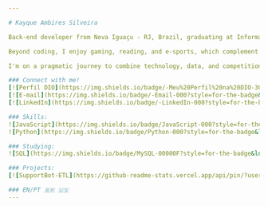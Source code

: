 ```yaml
---

# Kayque Ambires Silveira

Back-end developer from Nova Iguaçu - RJ, Brazil, graduating at Information Systems. I'm passionate about technology, with a special interest in data science. Although I haven't had the chance to put my skills to the test in the job market, I'm always seeking opportunities to study and improve.

Beyond coding, I enjoy gaming, reading, and e-sports, which complement my analytical mindset.

I'm on a pragmatic journey to combine technology, data, and competition, one code at a time.

### Connect with me!
[![Perfil DIO](https://img.shields.io/badge/-Meu%20Perfil%20na%20DIO-30A3DC?style=for-the-badge)](https://web.dio.me/users/jaikayque)
[![E-mail](https://img.shields.io/badge/-Email-000?style=for-the-badge&logo=microsoft-outlook&logoColor=E94D5F)](mailto:kayqueasilveira@gmail.com)
[![LinkedIn](https://img.shields.io/badge/-LinkedIn-000?style=for-the-badge&logo=linkedin&logoColor=30A3DC)](https://www.linkedin.com/in/kayqueambires/)

### Skills:
![JavaScript](https://img.shields.io/badge/JavaScript-000?style=for-the-badge&logo=javascript)
![Python](https://img.shields.io/badge/Python-000?style=for-the-badge&logo=python)

### Studying:
![SQL](https://img.shields.io/badge/MySQL-00000F?style=for-the-badge&logo=mysql&logoColor=white)&nbsp;

### Projects:
[![SupportBot-ETL](https://github-readme-stats.vercel.app/api/pin/?username=kayqueambires&repo=SupportBot-ETL&bg_color=000&border_color=30A3DC&show_icons=true&icon_color=30A3DC&title_color=E94D5F&text_color=FFF)](https://github.com/kayqueambires/SupportBot-ETL)

### EN/PT 🇧🇷 🇺🇸
---
```

